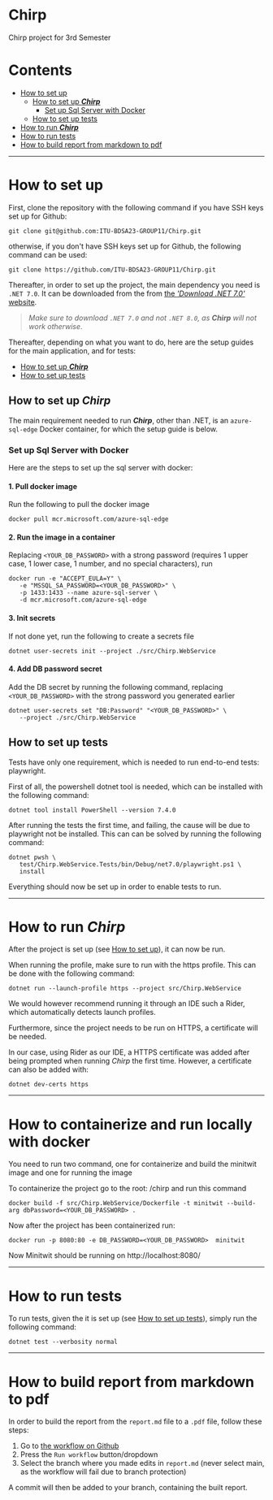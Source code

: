 # Chirp
Chirp project for 3rd Semester

# Contents

- [How to set up](#how-to-set-up)
  - [How to set up **_Chirp_**](#how-to-set-up-chirp)
    - [Set up Sql Server with Docker](#set-up-sql-server-with-docker)
  - [How to set up tests](#how-to-set-up-tests)
- [How to run **_Chirp_**](#how-to-run-chirp)
- [How to run tests](#how-to-run-tests)
- [How to build report from markdown to pdf](#how-to-build-report-from-markdown-to-pdf)

---

# How to set up
First, clone the repository with the following command if you have SSH keys set up for Github:
```shell
git clone git@github.com:ITU-BDSA23-GROUP11/Chirp.git
```
otherwise, if you don't have SSH keys set up for Github, the following command can be used:
```shell
git clone https://github.com/ITU-BDSA23-GROUP11/Chirp.git
```

Thereafter, in order to set up the project, the main dependency you need is `.NET 7.0`.
It can be downloaded from the from [the _'Download .NET 7.0'_ website](https://dotnet.microsoft.com/en-us/download/dotnet/7.0).
> _Make sure to download `.NET 7.0` and not `.NET 8.0`, as **Chirp** will not work otherwise_.

Thereafter, depending on what you want to do, here are the setup guides for the main application, and for tests:
- [How to set up **_Chirp_**](#how-to-set-up-chirp)
- [How to set up tests](#how-to-set-up-tests)

## How to set up **_Chirp_**
The main requirement needed to run **_Chirp_**, other than .NET, is an `azure-sql-edge` Docker container, for which the setup guide is below.

### Set up Sql Server with Docker
Here are the steps to set up the sql server with docker:

#### 1. Pull docker image

Run the following to pull the docker image

`docker pull mcr.microsoft.com/azure-sql-edge`


#### 2. Run the image in a container
Replacing `<YOUR_DB_PASSWORD>` with a strong password (requires 1 upper case, 1 lower case, 1 number, and no special characters), run

```shell
docker run -e "ACCEPT_EULA=Y" \
   -e "MSSQL_SA_PASSWORD=<YOUR_DB_PASSWORD>" \
   -p 1433:1433 --name azure-sql-server \
   -d mcr.microsoft.com/azure-sql-edge
```

#### 3. Init secrets
If not done yet, run the following to create a secrets file

```shell
dotnet user-secrets init --project ./src/Chirp.WebService
```

#### 4. Add DB password secret
Add the DB secret by running the following command, replacing `<YOUR_DB_PASSWORD>` with the strong password you generated earlier

```shell
dotnet user-secrets set "DB:Password" "<YOUR_DB_PASSWORD>" \
   --project ./src/Chirp.WebService
```

## How to set up tests
Tests have only one requirement, which is needed to run end-to-end tests: playwright.

First of all, the powershell dotnet tool is needed, which can be installed with the following command:
```shell
dotnet tool install PowerShell --version 7.4.0
```

After running the tests the first time, and failing, the cause will be due to playwright not be installed. This can can be solved by running the following command:
```shell
dotnet pwsh \
   test/Chirp.WebService.Tests/bin/Debug/net7.0/playwright.ps1 \
   install
 ```

Everything should now be set up in order to enable tests to run.

---

# How to run _Chirp_
After the project is set up (see [How to set up](#how-to-set-up)), it can now be run.

When running the profile, make sure to run with the https profile.
This can be done with the following command:
```shell
dotnet run --launch-profile https --project src/Chirp.WebService
```
We would however recommend running it through an IDE such a Rider, which automatically detects launch profiles.

Furthermore, since the project needs to be run on HTTPS, a certificate will be needed.

In our case, using Rider as our IDE, a HTTPS certificate was added after being prompted when running _Chirp_ the first time.
However, a certificate can also be added with:
```shell
dotnet dev-certs https
```
---

# How to containerize and run locally with docker
You need to run two command, one for containerize and build the minitwit image and one for running the image

To containerize the project go to the root: /chirp and run this command
```shell
docker build -f src/Chirp.WebService/Dockerfile -t minitwit --build-arg dbPassword=<YOUR_DB_PASSWORD> .
```

Now after the project has been containerized run:
```shell
docker run -p 8080:80 -e DB_PASSWORD=<YOUR_DB_PASSWORD>  minitwit
```

Now Minitwit should be running on http://localhost:8080/

---

# How to run tests
To run tests, given the it is set up (see [How to set up tests](#how-to-set-up-tests)), simply run the following command:
```shell
dotnet test --verbosity normal
```

---

# How to build report from markdown to pdf
In order to build the report from the `report.md` file to a `.pdf` file, follow these steps:
1. Go to [the workflow on Github](https://github.com/ITU-BDSA23-GROUP11/Chirp/actions/workflows/report_build.yml)
2. Press the `Run workflow` button/dropdown
3. Select the branch where you made edits in `report.md` (never select main, as the workflow will fail due to branch protection)

A commit will then be added to your branch, containing the built report.